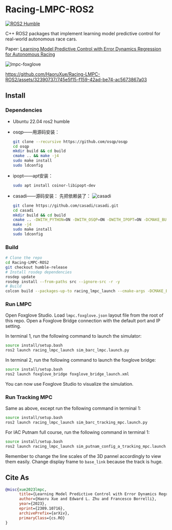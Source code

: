 # Racing-LMPC-ROS2

[![ROS2 Humble](https://github.com/HaoruXue/Racing-LMPC-ROS2/actions/workflows/ros2-humble-ci.yaml/badge.svg)](https://github.com/HaoruXue/Racing-LMPC-ROS2/actions/workflows/ros2-humble-ci.yaml)

C++ ROS2 packages that implement learning model predictive control for real-world autonomous race cars.

Paper: [Learning Model Predictive Control with Error Dynamics Regression for Autonomous Racing](https://arxiv.org/abs/2309.10716)

![lmpc-foxglove](vis.gif)

https://github.com/HaoruXue/Racing-LMPC-ROS2/assets/32390737/745e5f15-f159-42ad-be74-ac5673867a03

## Install

### Dependencies

- Ubuntu 22.04 ros2 humble
- osqp——用源码安装：
  ```bash
  git clone --recursive https://github.com/osqp/osqp
  cd osqp
  mkdir build && cd build
  cmake .. && make -j4
  sudo make install
  sudo ldconfig
  ```
  
- ipopt——apt安装：
  ```bash
  sudo apt install coinor-libipopt-dev
   ```
  
- casadi——源码安装：
  先把依赖装了：
  ![casadi](https://github.com/casadi/casadi/wiki/InstallationLinux)
  ```bash
  git clone https://github.com/casadi/casadi.git
  cd casadi
  mkdir build && cd build
  cmake .. -DWITH_PYTHON=ON -DWITH_OSQP=ON -DWITH_IPOPT=ON -DCMAKE_BUILD_TYPE=Release -DPYTHON_PREFIX=/usr/local/lib/python3.10/dist-packages
  make -j4
  sudo make install
  sudo ldconfig
  ```

### Build

```bash
# Clone the repo
cd Racing-LMPC-ROS2
git checkout humble-release
# Install rosdep dependencies
rosdep update
rosdep install --from-paths src --ignore-src -r -y
# Build
colcon build --packages-up-to racing_lmpc_launch --cmake-args -DCMAKE_BUILD_TYPE=Release
```

### Run LMPC

Open Foxglove Studio. Load `lmpc.foxglove.json` layout file from the root of this repo. Open a Foxglove Bridge connection with the default port and IP setting.

In terminal 1, run the following command to launch the simulator:

```bash
source install/setup.bash
ros2 launch racing_lmpc_launch sim_barc_lmpc.launch.py
```

In terminal 2, run the following command to launch the foxglove bridge:

```bash
source install/setup.bash
ros2 launch foxglove_bridge foxglove_bridge_launch.xml
```

You can now use Foxglove Studio to visualize the simulation.

### Run Tracking MPC

Same as above, except run the following command in terminal 1:

```bash
source install/setup.bash
ros2 launch racing_lmpc_launch sim_barc_tracking_mpc.launch.py
```

For IAC Putnam full course, run the following command in terminal 1:

```bash
source install/setup.bash
ros2 launch racing_lmpc_launch sim_putnam_config_a_tracking_mpc.launch.py
```

Remember to change the line scales of the 3D pannel accordingly to view them easily. Change display frame to `base_link` because the track is huge.

## Cite As

```bibtex
@misc{xue2023lmpc,
      title={Learning Model Predictive Control with Error Dynamics Regression for Autonomous Racing}, 
      author={Haoru Xue and Edward L. Zhu and Francesco Borrelli},
      year={2023},
      eprint={2309.10716},
      archivePrefix={arXiv},
      primaryClass={cs.RO}
}
```
